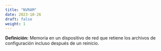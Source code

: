 ```yaml
---
title: "NVRAM"
date: 2023-10-26
draft: false
weight: 1
---
```


**Definición:** Memoria en un dispositivo de red que retiene los archivos de configuración incluso después de un reinicio.
